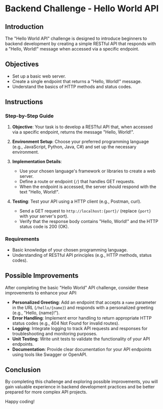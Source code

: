# Backend Challenge - Hello World API

## Introduction

The "Hello World API" challenge is designed to introduce beginners to backend development by creating a simple RESTful API that responds with a "Hello, World!" message when accessed via a specific endpoint.

## Objectives

- Set up a basic web server.
- Create a single endpoint that returns a "Hello, World!" message.
- Understand the basics of HTTP methods and status codes.

## Instructions

### Step-by-Step Guide

1. **Objective**: Your task is to develop a RESTful API that, when accessed via a specific endpoint, returns the message "Hello, World!".

2. **Environment Setup**: Choose your preferred programming language (e.g., JavaScript, Python, Java, C#) and set up the necessary environment.

3. **Implementation Details**: 
   - Use your chosen language's framework or libraries to create a web server.
   - Define a route or endpoint (`/`) that handles GET requests.
   - When the endpoint is accessed, the server should respond with the text "Hello, World!".

4. **Testing**: Test your API using a HTTP client (e.g., Postman, curl).
   - Send a GET request to `http://localhost:{port}/` (replace `{port}` with your server's port).
   - Verify that the response body contains "Hello, World!" and the HTTP status code is 200 (OK).

### Requirements

- Basic knowledge of your chosen programming language.
- Understanding of RESTful API principles (e.g., HTTP methods, status codes).

## Possible Improvements

After completing the basic "Hello World" API challenge, consider these improvements to enhance your API:

- **Personalized Greeting**: Add an endpoint that accepts a `name` parameter in the URL (`/hello/{name}`) and responds with a personalized greeting (e.g., "Hello, {name}!").
- **Error Handling**: Implement error handling to return appropriate HTTP status codes (e.g., 404 Not Found for invalid routes).
- **Logging**: Integrate logging to track API requests and responses for troubleshooting and monitoring purposes.
- **Unit Testing**: Write unit tests to validate the functionality of your API endpoints.
- **Documentation**: Provide clear documentation for your API endpoints using tools like Swagger or OpenAPI.

## Conclusion

By completing this challenge and exploring possible improvements, you will gain valuable experience in backend development practices and be better prepared for more complex API projects.

Happy coding!
